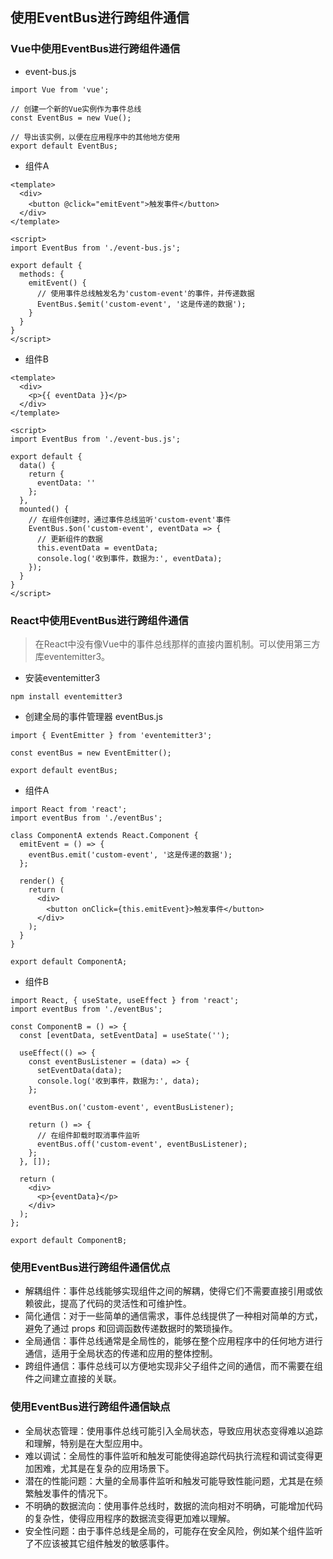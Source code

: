 ## 使用EventBus进行跨组件通信
### Vue中使用EventBus进行跨组件通信
- event-bus.js
```
import Vue from 'vue';

// 创建一个新的Vue实例作为事件总线
const EventBus = new Vue();

// 导出该实例，以便在应用程序中的其他地方使用
export default EventBus;
```
- 组件A
```
<template>
  <div>
    <button @click="emitEvent">触发事件</button>
  </div>
</template>

<script>
import EventBus from './event-bus.js';

export default {
  methods: {
    emitEvent() {
      // 使用事件总线触发名为'custom-event'的事件，并传递数据
      EventBus.$emit('custom-event', '这是传递的数据');
    }
  }
}
</script>
```
- 组件B
```
<template>
  <div>
    <p>{{ eventData }}</p>
  </div>
</template>

<script>
import EventBus from './event-bus.js';

export default {
  data() {
    return {
      eventData: ''
    };
  },
  mounted() {
    // 在组件创建时，通过事件总线监听'custom-event'事件
    EventBus.$on('custom-event', eventData => {
      // 更新组件的数据
      this.eventData = eventData;
      console.log('收到事件，数据为:', eventData);
    });
  }
}
</script>
```
### React中使用EventBus进行跨组件通信
> 在React中没有像Vue中的事件总线那样的直接内置机制。可以使用第三方库eventemitter3。

- 安装eventemitter3
```
npm install eventemitter3
```
- 创建全局的事件管理器 eventBus.js
```
import { EventEmitter } from 'eventemitter3';

const eventBus = new EventEmitter();

export default eventBus;
```
- 组件A
```
import React from 'react';
import eventBus from './eventBus';

class ComponentA extends React.Component {
  emitEvent = () => {
    eventBus.emit('custom-event', '这是传递的数据');
  };

  render() {
    return (
      <div>
        <button onClick={this.emitEvent}>触发事件</button>
      </div>
    );
  }
}

export default ComponentA;
```
- 组件B
```
import React, { useState, useEffect } from 'react';
import eventBus from './eventBus';

const ComponentB = () => {
  const [eventData, setEventData] = useState('');

  useEffect(() => {
    const eventBusListener = (data) => {
      setEventData(data);
      console.log('收到事件，数据为:', data);
    };

    eventBus.on('custom-event', eventBusListener);

    return () => {
      // 在组件卸载时取消事件监听
      eventBus.off('custom-event', eventBusListener);
    };
  }, []);

  return (
    <div>
      <p>{eventData}</p>
    </div>
  );
};

export default ComponentB;
```
### 使用EventBus进行跨组件通信优点
- 解耦组件：事件总线能够实现组件之间的解耦，使得它们不需要直接引用或依赖彼此，提高了代码的灵活性和可维护性。
- 简化通信：对于一些简单的通信需求，事件总线提供了一种相对简单的方式，避免了通过 props 和回调函数传递数据时的繁琐操作。
- 全局通信：事件总线通常是全局性的，能够在整个应用程序中的任何地方进行通信，适用于全局状态的传递和应用的整体控制。
- 跨组件通信：事件总线可以方便地实现非父子组件之间的通信，而不需要在组件之间建立直接的关联。
### 使用EventBus进行跨组件通信缺点
- 全局状态管理：使用事件总线可能引入全局状态，导致应用状态变得难以追踪和理解，特别是在大型应用中。
- 难以调试：全局性的事件监听和触发可能使得追踪代码执行流程和调试变得更加困难，尤其是在复杂的应用场景下。
- 潜在的性能问题：大量的全局事件监听和触发可能导致性能问题，尤其是在频繁触发事件的情况下。
- 不明确的数据流向：使用事件总线时，数据的流向相对不明确，可能增加代码的复杂性，使得应用程序的数据流变得更加难以理解。
- 安全性问题：由于事件总线是全局的，可能存在安全风险，例如某个组件监听了不应该被其它组件触发的敏感事件。